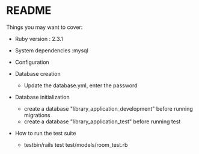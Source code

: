 # README

Things you may want to cover:

* Ruby version : 2.3.1

* System dependencies :mysql

* Configuration

* Database creation
    - Update the database.yml, enter the password 
    
* Database initialization
    - create a database "library_application_development" before running migrations
    - create a database "library_application_test" before running test

* How to run the test suite
    - testbin/rails test test/models/room_test.rb


